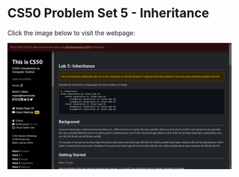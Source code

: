 # CS50 Problem Set 5 - Inheritance

Click the image below to visit the webpage:

[![CS50 Problem Set](inheritance.png)](https://cs50.harvard.edu/x/2023/labs/5/)